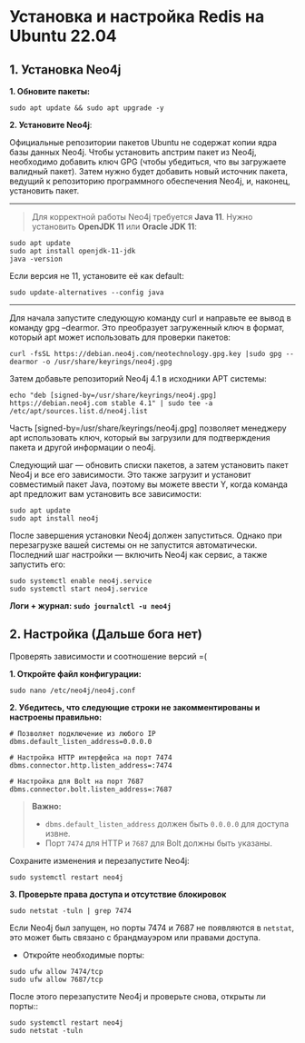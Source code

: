 ﻿# **Установка и настройка Redis на Ubuntu 22.04**


## 1. Установка Neo4j

**1.  Обновите пакеты:**
```
sudo apt update && sudo apt upgrade -y
```

**2. Установите Neo4j**:

 Официальные репозитории пакетов Ubuntu не содержат копии ядра базы данных Neo4j. Чтобы установить апстрим пакет из Neo4j, необходимо добавить ключ GPG (чтобы убедиться, что вы загружаете валидный пакет). Затем нужно будет добавить новый источник пакета, ведущий к репозиторию программного обеспечения Neo4j, и, наконец, установить пакет.
 
***
> Для корректной работы Neo4j требуется **Java 11**. Нужно установить **OpenJDK 11** или **Oracle JDK 11**:
```
sudo apt update 
sudo apt install openjdk-11-jdk
java -version
```
Если версия не 11, установите её как default:
```
sudo update-alternatives --config java
```
***
Для начала запустите следующую команду curl и направьте ее вывод в команду gpg –dearmor. Это преобразует загруженный ключ в формат, который apt может использовать для проверки пакетов:
```
curl -fsSL https://debian.neo4j.com/neotechnology.gpg.key |sudo gpg --dearmor -o /usr/share/keyrings/neo4j.gpg
```
Затем добавьте репозиторий Neo4j 4.1 в исходники APT системы:
```
echo "deb [signed-by=/usr/share/keyrings/neo4j.gpg] https://debian.neo4j.com stable 4.1" | sudo tee -a /etc/apt/sources.list.d/neo4j.list
```
Часть [signed-by=/usr/share/keyrings/neo4j.gpg] позволяет менеджеру apt использовать ключ, который вы загрузили для подтверждения пакета и другой информации о neo4j.

Следующий шаг — обновить списки пакетов, а затем установить пакет Neo4j и все его зависимости. Это также загрузит и установит совместимый пакет Java, поэтому вы можете ввести Y, когда команда apt предложит вам установить все зависимости:
```
sudo apt update  
sudo apt install neo4j
```

После завершения установки Neo4j должен запуститься. Однако при перезагрузке вашей системы он не запустится автоматически. Последний шаг настройки — включить Neo4j как сервис, а также запустить его:
```
sudo systemctl enable neo4j.service
sudo systemctl start neo4j.service
```


 **Логи + журнал:   `sudo journalctl -u neo4j`**


## 2. Настройка (Дальше бога нет)
Проверять зависимости и соотношение версий =(

**1. Откройте файл конфигурации:**
```
sudo nano /etc/neo4j/neo4j.conf
```
**2. Убедитесь, что следующие строки не закомментированы и настроены правильно:**
```
# Позволяет подключение из любого IP
dbms.default_listen_address=0.0.0.0

# Настройка HTTP интерфейса на порт 7474
dbms.connector.http.listen_address=:7474

# Настройка для Bolt на порт 7687
dbms.connector.bolt.listen_address=:7687

```

> **Важно:**
> -   `dbms.default_listen_address` должен быть `0.0.0.0` для доступа извне.
> -   Порт `7474` для HTTP и `7687` для Bolt должны быть указаны.

Сохраните изменения и перезапустите Neo4j:
```
sudo systemctl restart neo4j
```
**3. Проверьте права доступа и отсутствие блокировок**
```
sudo netstat -tuln | grep 7474
```
Если Neo4j был запущен, но порты 7474 и 7687 не появляются в `netstat`, это может быть связано с брандмауэром или правами доступа.
* Откройте необходимые порты:
```
sudo ufw allow 7474/tcp
sudo ufw allow 7687/tcp
```
После этого перезапустите Neo4j и проверьте снова, открыты ли порты::
```
sudo systemctl restart neo4j
sudo netstat -tuln
```
